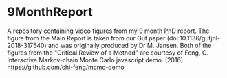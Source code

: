 # 9MonthReport

A repository containing video figures from my 9 month PhD report. The figure from the Main Report is taken from our Gut paper (doi:10.1136/gutjnl-2018-317540) and was originally produced by Dr M. Jansen. Both of the figures from the "Critical Review of a Method" are courtesy of Feng, C. Interactive Markov-chain Monte Carlo javascript demo. (2016). https://github.com/chi-feng/mcmc-demo
